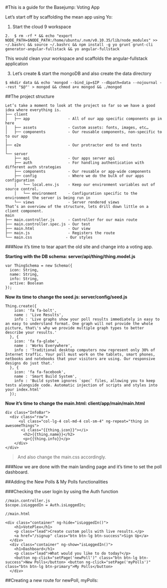 #This is a guide for the Basejump: Voting App

Let’s start off by scaffolding the mean app using Yo:

1.	Start the cloud 9  workspace
```
2.	$ rm -rf * && echo "export NODE_PATH=$NODE_PATH:/home/ubuntu/.nvm/v0.10.35/lib/node_modules" >> ~/.bashrc && source ~/.bashrc && npm install -g yo grunt grunt-cli generator-angular-fullstack && yo angular-fullstack
```
This would clean your workspace and scaffolds the angular-fullstack application

3.	Let’s create & start the mongoDB and also create the data directory

```
$ mkdir data && echo 'mongod --bind_ip=$IP --dbpath=data --nojournal --rest "$@"' > mongod && chmod a+x mongod && ./mongod
```
##The project structure
```
Let’s take a moment to look at the project so far so we have a good idea where everything is.
├── client
│   ├── app                 - All of our app specific components go in here
│   ├── assets              - Custom assets: fonts, images, etc… 
│   ├── components          - Our reusable components, non-specific to to our app
│ 
├── e2e                     - Our protractor end to end tests
│
└── server
    ├── api                 - Our apps server api
    ├── auth                - For handling authentication with different auth strategies
    ├── components          - Our reusable or app-wide components
    ├── config              - Where we do the bulk of our apps configuration
    │   └── local.env.js    - Keep our environment variables out of source control.
    │   └── environment     - Configuration specific to the environment the server is being run in
    └── views               - Server rendered views
That’s an overview of the structure, lets drill down little on a client component.
main
├── main.controller.js      - Controller for our main route
├── main.controller.spec.js - Our test
├── main.html               - Our view
├── main.js                 - Registers the route
└── main.css               - Our styles
```

###Now it’s time to tear apart the old site and change into a voting app.


**Starting with the DB schema: server/api/thing/thing.model.js**

```
var ThingSchema = new Schema({
  icon: String,
  name: String,
  info: String,
  active: Boolean
});
```
**Now its time to change the seed.js: server/config/seed.js**

```
Thing.create({
    icon: 'fa fa-bolt',
    name : 'Live Results',
    info : 'Live graphs show your poll results immediately in easy to an easy to understand format. One graph will not provide the whole picture, that\'s why we provide multiple graph types to better describe your results.'
  }, {
    icon: 'fa fa-globe',
    name : 'Works Everywhere',
    info : 'Traditional desktop computers now represent only 30% of Internet traffic. Your poll must work on the tablets, smart phones, netbooks and notebooks that your visitors are using. Our responsive designs do just that.'
  }, {
    icon: 'fa fa-facebook',
    name : 'Smart Build System',
    info : 'Build system ignores `spec` files, allowing you to keep tests alongside code. Automatic injection of scripts and styles into your index.html'
  });
```
**Now it’s time to change the main.html: client/app/main/main.html**

```
div class="InfoBar">
  <div class="row">
      <ul class="col-lg-4 col-md-4 col-sm-4" ng-repeat="thing in awesomeThings">
       <i class="{{thing.icon}}"></i>
        <h2>{{thing.name}}</h2>
        <p>{{thing.info}}</p>
    </div>
</div>
```
>And also change the main.css accordingly. 

###Now we are done with the main landing page and it’s time to set the poll dashboard.

##Adding the New Polls & My Polls functionalities

###Checking the user login by using the Auth function

```
//main.controller.js
$scope.isLoggedIn = Auth.isLoggedIn;
```

```
//main.html

<div class="container" ng-hide="isLoggedIn()">
    <h1>VotePlex</h1>
    <p class="lead">Create custom polls with live results.</p>
    <a href="/signup" class="btn btn-lg btn-success">Sign Up</a>
  </div>
  <div class="container" ng-show="isLoggedIn()">
    <h1>Dashboard</h1>
    <p class="lead">What would you like to do today?</p>
    <button ng-click="setPage('newPoll')" class="btn btn-lg btn-success">New Polls</button> <button ng-click="setPage('myPolls')" class="btn btn-lg btn-primary">My Polls</button>
  </div>
```
##Creating a new route for newPoll, myPolls:


